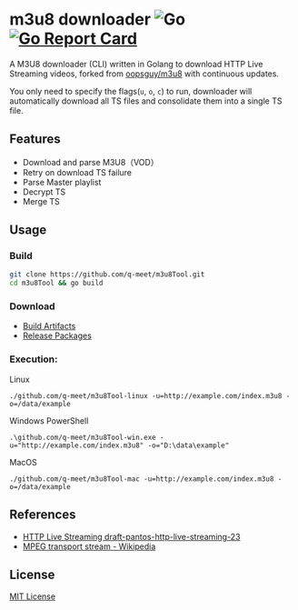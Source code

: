 # m3u8 downloader ![Go](https://github.com/q-meet/m3u8Tool/workflows/Go/badge.svg?branch=master) [![Go Report Card](https://goreportcard.com/badge/github.com/q-meet/m3u8Tool)](https://goreportcard.com/report/github.com/q-meet/m3u8Tool)
A M3U8 downloader (CLI) written in Golang to download HTTP Live Streaming videos, forked from [oopsguy/m3u8](https://github.com/oopsguy/m3u8) with continuous updates.

You only need to specify the flags(`u`, `o`, `c`) to run, downloader will automatically download all TS files and consolidate them into a single TS file.

## Features

- Download and parse M3U8（VOD）
- Retry on download TS failure
- Parse Master playlist
- Decrypt TS
- Merge TS

## Usage

### Build

```bash
git clone https://github.com/q-meet/m3u8Tool.git
cd m3u8Tool && go build
```

### Download

- [Build Artifacts](https://github.com/q-meet/m3u8Tool/actions)
- [Release Packages](https://github.com/q-meet/m3u8Tool/releases)

### Execution:

Linux

```
./github.com/q-meet/m3u8Tool-linux -u=http://example.com/index.m3u8 -o=/data/example
```

Windows PowerShell

```
.\github.com/q-meet/m3u8Tool-win.exe -u="http://example.com/index.m3u8" -o="D:\data\example"
```

MacOS

```
./github.com/q-meet/m3u8Tool-mac -u=http://example.com/index.m3u8 -o=/data/example
```

## References

- [HTTP Live Streaming draft-pantos-http-live-streaming-23](https://tools.ietf.org/html/draft-pantos-http-live-streaming-23#section-4.3.4.2)
- [MPEG transport stream - Wikipedia](https://en.wikipedia.org/wiki/MPEG_transport_stream)

## License

[MIT License](./LICENSE)
